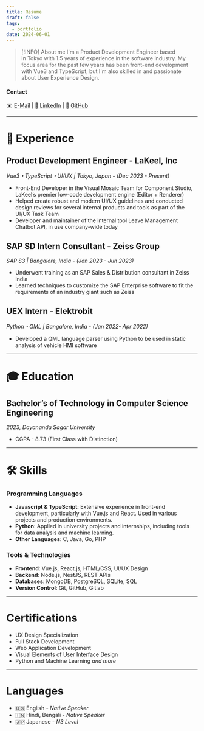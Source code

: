 ```yaml
---
title: Resume
draft: false
tags:
  - portfolio
date: 2024-06-01
---
```

 
> [!INFO] About me
> I'm a Product Development Engineer based in Tokyo with 1.5 years of experience in the software industry. My focus area for the past few years has been front-end development with Vue3 and TypeScript, but I'm also skilled in and passionate about User Experience Design.
#### Contact
✉️ [E-Mail](mailto:bagchiakash@icloud.com) | 💼 [LinkedIn](http://linkedin.com/in/akashbagchi) | 👾 [GitHub](https://github.com/akashbagchi)

---
# 📃 Experience
## Product Development Engineer - LaKeel, Inc
_Vue3・TypeScript・UI/UX | Tokyo, Japan - (Dec 2023 - Present)_
* Front-End Developer in the Visual Mosaic Team for Component Studio, LaKeel’s premier low-code development engine (Editor + Renderer)
* Helped create robust and modern UI/UX guidelines and conducted design reviews for several internal products and tools as part of the UI/UX Task Team
* Developer and maintainer of the internal tool Leave Management Chatbot API, in use company-wide today
## SAP SD Intern Consultant - Zeiss Group
_SAP S3 | Bangalore, India - (Jan 2023 - Jun 2023)_
* Underwent training as an SAP Sales & Distribution consultant in Zeiss India
* Learned techniques to customize the SAP Enterprise software to fit the requirements of an industry giant such as Zeiss
## UEX Intern - Elektrobit
_Python・QML | Bangalore, India - (Jan 2022- Apr 2022)_
* Developed a QML language parser using Python to be used in static analysis of vehicle HMI software
---
# 🎓 Education
## Bachelor’s of Technology in Computer Science Engineering
_2023, Dayananda Sagar University_
* CGPA - 8.73 (First Class with Distinction)
---
# 🛠️ Skills
### Programming Languages
* **Javascript & TypeScript**: Extensive experience in front-end development, particularly with Vue.js and React. Used in various projects and production environments.
* **Python**: Applied in university projects and internships, including tools for data analysis and machine learning.
* **Other Languages**: C, Java, Go, PHP
### Tools & Technologies
* **Frontend**: Vue.js, React.js, HTML/CSS, UI/UX Design
* **Backend**: Node.js, NestJS, REST APIs
* **Databases**: MongoDB, PostgreSQL, SQLite, SQL
* **Version Control**: Git, GitHub, Gitlab

---
# Certifications
- UX Design Specialization
- Full Stack Development
- Web Application Development
- Visual Elements of User Interface Design
- Python and Machine Learning
  _and more_

---
# Languages
- 🇺🇸 English - _Native Speaker_
- 🇮🇳 Hindi, Bengali - _Native Speaker_
- 🇯🇵 Japanese - _N3 Level_
